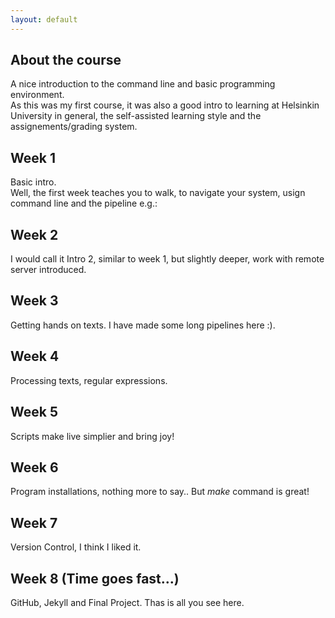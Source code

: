 ```yaml
---
layout: default
---
```


## About the course
A nice introduction to the command line and basic programming environment.  
As this was my first course, it was also a good intro to learning at Helsinkin University in general, the self-assisted learning style and the assignements/grading system.

## Week 1
Basic intro.  
Well, the first week teaches you to walk, to navigate your system, usign command line and the pipeline e.g.:

## Week 2
I would call it Intro 2, similar to week 1, but slightly deeper, work with remote server introduced.

## Week 3
Getting hands on texts. I have made some long pipelines here :).

## Week 4
Processing texts, regular expressions.

## Week 5
Scripts make live simplier and bring joy!

## Week 6
Program installations, nothing more to say.. But _make_ command is great!

## Week 7
Version Control, I think I liked it.

## Week 8 (Time goes fast...)
GitHub, Jekyll and Final Project. Thas is all you see here.
